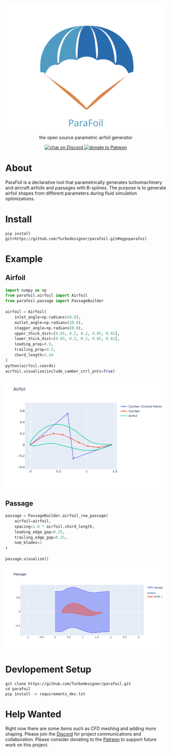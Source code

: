 <p align="center">
    <img src="./assets/logo.svg" alt="drawing" width="500"/>
</p>

<p align="center">the open source parametric airfoil generator</p>

<p align="center">
    <a href="https://discord.gg/H7qRauGkQ6">
        <img src="https://img.shields.io/discord/913193916885524552?logo=discord"
            alt="chat on Discord">
    </a>
    <a href="https://www.patreon.com/turbodesigner">
        <img src="https://img.shields.io/badge/dynamic/json?color=%23e85b46&label=Patreon&query=data.attributes.patron_count&suffix=%20patrons&url=https%3A%2F%2Fwww.patreon.com%2Fapi%2Fcampaigns%2F9860430"
            alt="donate to Patreon">
    </a>
</p>



# About
ParaFoil is a declarative tool that parametrically generates turbomachinery and aircraft airfoils and passages with B-splines. The purpose is to generate airfoil shapes from different parameters during fluid simulation optimizations.


# Install
```
pip install git+https://github.com/Turbodesigner/parafoil.git#egg=parafoil
```

# Example

## Airfoil
```python
import numpy as np
from parafoil.airfoil import Airfoil
from parafoil.passage import PassageBuilder

airfoil = Airfoil(
    inlet_angle=np.radians(40.0),
    outlet_angle=np.radians(20.0),
    stagger_angle=np.radians(0.0),
    upper_thick_dist=[0.05, 0.2, 0.2, 0.05, 0.01],
    lower_thick_dist=[0.05, 0.2, 0.2, 0.05, 0.01],
    leading_prop=0.5,
    trailing_prop=0.5,
    chord_length=1.44
)
python(airfoil.coords)
airfoil.visualize(include_camber_ctrl_pnts=True)
```
![Airfoil](./assets/airfoil.png)

## Passage
```python
passage = PassageBuilder.airfoil_row_passage(
    airfoil=airfoil,
    spacing=1.0 * airfoil.chord_length,
    leading_edge_gap=0.25,
    trailing_edge_gap=0.25,
    num_blades=1
)

passage.visualize()
```

![Passage](./assets/passage.png)


# Devlopement Setup
```
git clone https://github.com/Turbodesigner/parafoil.git
cd parafoil
pip install -r requirements_dev.txt
```

# Help Wanted
Right now there are some items such as CFD meshing and adding more shaping. Please join the [Discord](https://discord.gg/H7qRauGkQ6) for project communications and collaboration. Please consider donating to the [Patreon](https://www.patreon.com/turbodesigner) to support future work on this project.

